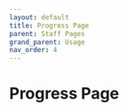 ```yaml
---
layout: default
title: Progress Page
parent: Staff Pages
grand_parent: Usage
nav_order: 4
---
```


# Progress Page 